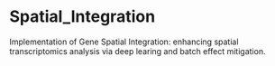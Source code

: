 # Spatial_Integration

Implementation of Gene Spatial Integration: enhancing spatial transcriptomics analysis via deep learing and batch effect mitigation.